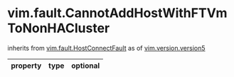 vim.fault.CannotAddHostWithFTVmToNonHACluster
=============================================
inherits from [vim.fault.HostConnectFault](docs/vim.fault.HostConnectFault.md)
as of [vim.version.version5](docs/vim.version.md)

| property | type | optional |
|:---------|:-----|:---------|
